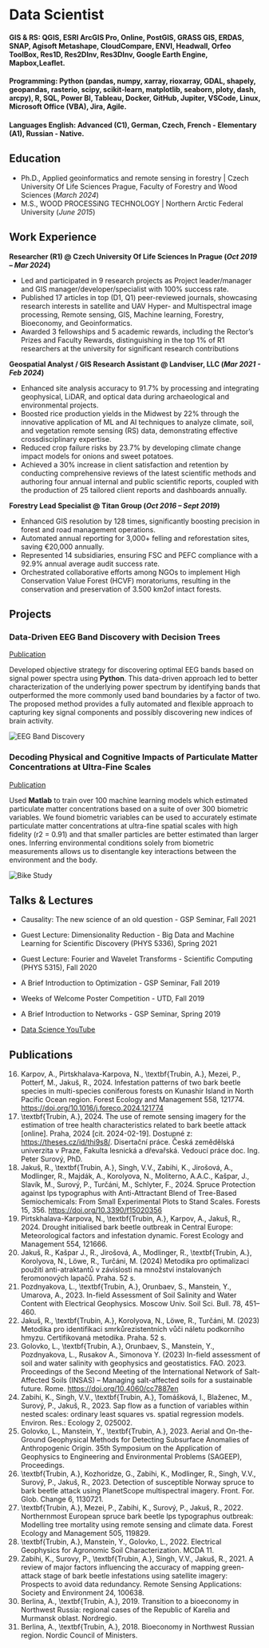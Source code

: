 # Data Scientist

#### GIS & RS: QGIS, ESRI ArcGIS Pro, Online, PostGIS, GRASS GIS, ERDAS, SNAP, Agisoft Metashape, CloudCompare, ENVI, Headwall, Orfeo ToolBox, Res1D, Res2DInv, Res3DInv, Google Earth Engine, Mapbox,Leaflet.
#### Programming: Python (pandas, numpy, xarray, rioxarray, GDAL, shapely, geopandas, rasterio, scipy, scikit-learn, matplotlib, seaborn, ploty, dash, arcpy), R, SQL, Power BI, Tableau, Docker, GitHub, Jupiter, VSCode, Linux, Microsoft Office (VBA), Jira, Agile.
#### Languages English: Advanced (C1), German, Czech, French - Elementary (A1), Russian - Native.

## Education
- Ph.D., Applied geoinformatics and remote sensing in forestry	| Czech University Of Life Sciences Prague, Faculty of Forestry and Wood Sciences  (_March 2024_)	 			        		
- M.S., WOOD PROCESSiNG TECHNOLOGY | Northern Arctic Federal University (_June 2015_)

## Work Experience
**Researcher (R1) @ Czech University Of Life Sciences In Prague  (_Oct 2019 – Mar 2024_)**
- Led and participated in 9 research projects as Project leader/manager and GIS manager/developer/specialist with 100% success rate.
- Published 17 articles in top (D1, Q1) peer-reviewed journals, showcasing research interests in satellite and UAV Hyper- and Multispectral image processing, Remote sensing, GIS, Machine learning, Forestry, Bioeconomy, and Geoinformatics.
- Awarded 3 fellowships and 5 academic rewards, including the Rector’s Prizes and Faculty Rewards, distinguishing in the top 1% of R1 researchers at the university for significant research contributions

**Geospatial Analyst / GIS Research Assistant @ Landviser, LLC (_Mar 2021 - Feb 2024_)**
- Enhanced site analysis accuracy to 91.7% by processing and integrating geophysical, LiDAR, and optical data during archaeological and environmental projects.
- Boosted rice production yields in the Midwest by 22% through the innovative application of ML and AI techniques to analyze climate, soil, and vegetation remote sensing (RS) data, demonstrating effective crossdisciplinary expertise.
- Reduced crop failure risks by 23.7% by developing climate change impact models for onions and sweet potatoes.
- Achieved a 30% increase in client satisfaction and retention by conducting comprehensive reviews of the latest scientific methods and authoring four annual internal and public scientific reports, coupled with the production of 25 tailored client reports and dashboards annually.

**Forestry Lead Specialist  @ Titan Group (_Oct 2016 – Sept 2019_)**
- Enhanced GIS resolution by 128 times, significantly boosting precision in forest and road management operations.
-  Automated annual reporting for 3,000+ felling and reforestation sites, saving €20,000 annually.
- Represented 14 subsidiaries, ensuring FSC and PEFC compliance with a 92.9% annual average audit success rate.
- Orchestrated collaborative efforts among NGOs to implement High Conservation Value Forest (HCVF) moratoriums, resulting in the conservation and preservation of 3.500 km2of intact forests.


## Projects
### Data-Driven EEG Band Discovery with Decision Trees
[Publication](https://www.mdpi.com/1424-8220/22/8/3048)

Developed objective strategy for discovering optimal EEG bands based on signal power spectra using **Python**. This data-driven approach led to better characterization of the underlying power spectrum by identifying bands that outperformed the more commonly used band boundaries by a factor of two. The proposed method provides a fully automated and flexible approach to capturing key signal components and possibly discovering new indices of brain activity.

![EEG Band Discovery](/assets/img/eeg_band_discovery.jpeg)

### Decoding Physical and Cognitive Impacts of Particulate Matter Concentrations at Ultra-Fine Scales
[Publication](https://www.mdpi.com/1424-8220/22/11/4240)

Used **Matlab** to train over 100 machine learning models which estimated particulate matter concentrations based on a suite of over 300 biometric variables. We found biometric variables can be used to accurately estimate particulate matter concentrations at ultra-fine spatial scales with high fidelity (r2 = 0.91) and that smaller particles are better estimated than larger ones. Inferring environmental conditions solely from biometric measurements allows us to disentangle key interactions between the environment and the body.

![Bike Study](/assets/img/bike_study.jpeg)

## Talks & Lectures
- Causality: The new science of an old question - GSP Seminar, Fall 2021
- Guest Lecture: Dimensionality Reduction - Big Data and Machine Learning for Scientific Discovery (PHYS 5336), Spring 2021
- Guest Lecture: Fourier and Wavelet Transforms - Scientific Computing (PHYS 5315), Fall 2020
- A Brief Introduction to Optimization - GSP Seminar, Fall 2019
- Weeks of Welcome Poster Competition - UTD, Fall 2019
- A Brief Introduction to Networks - GSP Seminar, Spring 2019

- [Data Science YouTube](https://www.youtube.com/channel/UCa9gErQ9AE5jT2DZLjXBIdA)

## Publications
16. Karpov, A., Pirtskhalava-Karpova, N., \textbf{Trubin, A.}, Mezei, P., Potterf, M., Jakuš, R., 2024. Infestation patterns of two bark beetle species in multi-species coniferous forests on Kunashir Island in North Pacific Ocean region. Forest Ecology and Management 558, 121774. https://doi.org/10.1016/j.foreco.2024.121774
15. \textbf{Trubin, A.}, 2024. The use of remote sensing imagery for the estimation of tree health characteristics related to bark beetle attack [online]. Praha, 2024 [cit. 2024-02-19]. Dostupné z: https://theses.cz/id/thi9s8/. Disertační práce. Česká zemědělská univerzita v Praze, Fakulta lesnická a dřevařská. Vedoucí práce doc. Ing. Peter Surový, PhD.
14. Jakuš, R., \textbf{Trubin, A.}, Singh, V.V., Zabihi, K., Jirošová, A., Modlinger, R., Majdák, A., Korolyova, N., Moliterno, A.A.C., Kašpar, J., Slavík, M., Surový, P., Turčáni, M., Schlyter, F., 2024. Spruce Protection against Ips typographus with Anti-Attractant Blend of Tree-Based Semiochemicals: From Small Experimental Plots to Stand Scales. Forests 15, 356. https://doi.org/10.3390/f15020356
13.	Pirtskhalava-Karpova, N., \textbf{Trubin, A.}, Karpov, A., Jakuš, R., 2024. Drought initialised bark beetle outbreak in Central Europe: Meteorological factors and infestation dynamic. Forest Ecology and Management 554, 121666.
12. Jakuš, R., Kašpar J., R., Jirošová, A., Modlinger, R., \textbf{Trubin, A.}, Korolyova, N., Löwe, R., Turčáni, M. (2024) Metodika pro optimalizaci použití anti-atraktantů v závislosti na množství instalovaných feromonových lapačů. Praha. 52 s.
11.	Pozdnyakova, L., \textbf{Trubin, A.}, Orunbaev, S., Manstein, Y., Umarova, A., 2023. In-field Assessment of Soil Salinity and Water Content with Electrical Geophysics. Moscow Univ. Soil Sci. Bull. 78, 451–460.
10.	Jakuš, R., \textbf{Trubin, A.}, Korolyova, N., Löwe, R., Turčáni, M. (2023) Metodika pro identifikaci smrkůrezistentních vůči náletu podkorního hmyzu. Certifikovaná metodika. Praha. 52 s.
9.	Golovko, L., \textbf{Trubin, A.}, Orunbaev, S., Manstein, Y., Pozdnyakova, L.,  Rusakov A., Simonova Y. (2023) In-field assessment of soil and water salinity with geophysics and geostatistics. FAO. 2023. Proceedings of the Second Meeting of the International Network of Salt-Affected Soils (INSAS) – Managing salt-affected soils for a sustainable future. Rome. https://doi.org/10.4060/cc7887en
8.	Zabihi, K., Singh, V.V., \textbf{Trubin, A.}, Tomášková, I., Blaženec, M., Surový, P., Jakuš, R., 2023. Sap flow as a function of variables within nested scales: ordinary least squares vs. spatial regression models. Environ. Res.: Ecology 2, 025002.
7.	Golovko, L., Manstein, Y., \textbf{Trubin, A.}, 2023. Aerial and On-the-Ground Geophysical Methods for Detecting Subsurface Anomalies of Anthropogenic Origin. 35th Symposium on the Application of Geophysics to Engineering and Environmental Problems (SAGEEP), Proceedings.
6.	\textbf{Trubin, A.}, Kozhoridze, G., Zabihi, K., Modlinger, R., Singh, V.V., Surový, P., Jakuš, R., 2023. Detection of susceptible Norway spruce to bark beetle attack using PlanetScope multispectral imagery. Front. For. Glob. Change 6, 1130721.
5.	\textbf{Trubin, A.}, Mezei, P., Zabihi, K., Surový, P., Jakuš, R., 2022. Northernmost European spruce bark beetle Ips typographus outbreak: Modelling tree mortality using remote sensing and climate data. Forest Ecology and Management 505, 119829.
4.	\textbf{Trubin, A.}, Manstein, Y., Golovko, L., 2022. Electrical Geophysics for Agronomic Soil Characterization. MCDA 11.
3.	Zabihi, K., Surovy, P., \textbf{Trubin, A.}, Singh, V.V., Jakuš, R., 2021. A review of major factors influencing the accuracy of mapping green-attack stage of bark beetle infestations using satellite imagery: Prospects to avoid data redundancy. Remote Sensing Applications: Society and Environment 24, 100638.
2.	Berlina, A., \textbf{Trubin, A.}, 2019. Transition to a bioeconomy in Northwest Russia: regional cases of the Republic of Karelia and Murmansk oblast. Nordregio.
1.	Berlina, A., \textbf{Trubin, A.}, 2018. Bioeconomy in Northwest Russian region. Nordic Council of Ministers.
